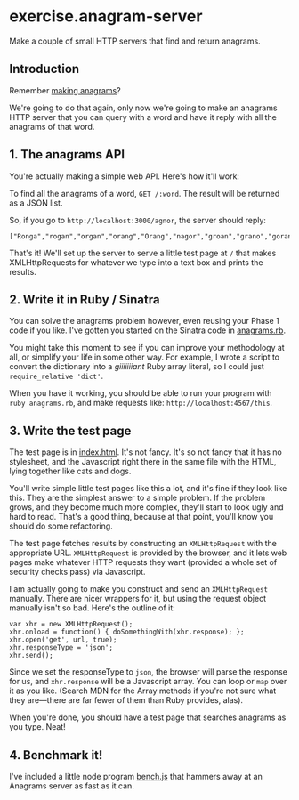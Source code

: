 # exercise.anagram-server
Make a couple of small HTTP servers that find and return anagrams.

## Introduction ##

Remember [making anagrams](https://github.com/nyc-squirrels-2015/anagrams-2-generating-anagrams-challenge)?

We're going to do that again, only now we're going to make an anagrams HTTP
server that you can query with a word and have it reply with all the anagrams
of that word.

## 1. The anagrams API ##

You're actually making a simple web API. Here's how it'll work:

To find all the anagrams of a word, `GET /:word`. The result will be returned
as a JSON list.

So, if you go to `http://localhost:3000/agnor`, the server should reply:

    ["Ronga","rogan","organ","orang","Orang","nagor","groan","grano","goran","argon","angor"]

That's it! We'll set up the server to serve a little test page at `/` that
makes XMLHttpRequests for whatever we type into a text box and prints the
results.

## 2. Write it in Ruby / Sinatra ##

You can solve the anagrams problem however, even reusing your Phase 1 code if
you like. I've gotten you started on the Sinatra code in
[anagrams.rb](anagrams.rb).

You might take this moment to see if you can improve your methodology at all,
or simplify your life in some other way. For example, I wrote a script to
convert the dictionary into a *giiiiiiiant* Ruby array literal, so I could just
`require_relative 'dict'`.

When you have it working, you should be able to run your program with `ruby anagrams.rb`,
and make requests like: `http://localhost:4567/this`.

## 3. Write the test page ##

The test page is in [index.html](index.html). It's not fancy. It's so not
fancy that it has no stylesheet, and the Javascript right there in the same
file with the HTML, lying together like cats and dogs.

You'll write simple little test pages like this a lot, and it's fine if they
look like this. They are the simplest answer to a simple problem. If the
problem grows, and they become much more complex, they'll start to look ugly
and hard to read. That's a good thing, because at that point, you'll know you
should do some refactoring.

The test page fetches results by constructing an `XMLHttpRequest` with the
appropriate URL. `XMLHttpRequest` is provided by the browser, and it lets web
pages make whatever HTTP requests they want (provided a whole set of security
checks pass) via Javascript.

I am actually going to make you construct and send an `XMLHttpRequest`
manually. There are nicer wrappers for it, but using the request object
manually isn't so bad. Here's the outline of it:

    var xhr = new XMLHttpRequest();
    xhr.onload = function() { doSomethingWith(xhr.response); };
    xhr.open('get', url, true);
    xhr.responseType = 'json';    
    xhr.send();

Since we set the responseType to `json`, the browser will parse the response
for us, and `xhr.response` will be a Javascript array. You can loop or `map`
over it as you like. (Search MDN for the Array methods if you're not sure what
they are—there are far fewer of them than Ruby provides, alas).

When you're done, you should have a test page that searches anagrams as you
type. Neat!

## 4. Benchmark it! ##

I've included a little node program [bench.js](bench.js) that hammers away at
an Anagrams server as fast as it can.

